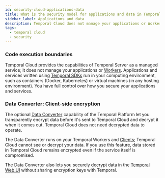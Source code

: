```yaml
---
id: security-cloud-applications-data
title: What is the security model for applications and data in Temporal Cloud?
sidebar_label: Applications and data
description: Temporal Cloud does not manage your applications or Workers. You can use Data Converter to encrypt and decrypt your data.
tags:
  - temporal cloud
  - security
---
```


### Code execution boundaries

Temporal Cloud provides the capabilities of Temporal Server as a managed service; it does not manage your applications or [Workers](/concepts/what-is-a-worker).
Applications and services written using [Temporal SDKs](/concepts/what-is-a-temporal-sdk) run in your computing environment, such as containers (Docker, Kubernetes) or virtual machines (in any hosting environment).
You have full control over how you secure your applications and services.

### Data Converter: Client-side encryption

The optional [Data Converter](/concepts/what-is-a-data-converter) capability of the Temporal Platform let you transparently encrypt data before it's sent to Temporal Cloud and decrypt it when it comes out.
Temporal Cloud does not need decrypted data to operate.

The Data Converter runs on your Temporal Workers and [Clients](/concepts/what-is-a-temporal-client); Temporal Cloud cannot see or decrypt your data.
If you use this feature, data stored in Temporal Cloud remains encrypted even if the service itself is compromised.

The Data Converter also lets you securely decrypt data in the [Temporal Web UI](/concepts/what-is-the-temporal-web-ui) without sharing encryption keys with Temporal.
